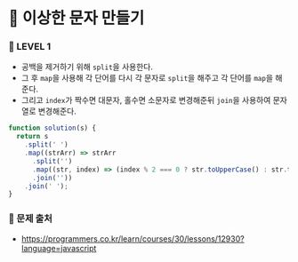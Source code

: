 # 🌈 이상한 문자 만들기

### 🔸 LEVEL 1
- 공백을 제거하기 위해 `split`을 사용한다.
- 그 후 `map`을 사용해 각 단어를 다시 각 문자로 `split`을 해주고 각 단어를 `map`을 해준다.
- 그리고 `index`가 짝수면 대문자, 홀수면 소문자로 변경해준뒤 `join`을 사용하여 문자열로 변경해준다.

```javascript
function solution(s) {
  return s
    .split(' ')
    .map((strArr) => strArr
      .split('')
      .map((str, index) => (index % 2 === 0 ? str.toUpperCase() : str.toLowerCase()))
      .join(''))
    .join(' ');
}
```

### 📌 문제 출처
- https://programmers.co.kr/learn/courses/30/lessons/12930?language=javascript